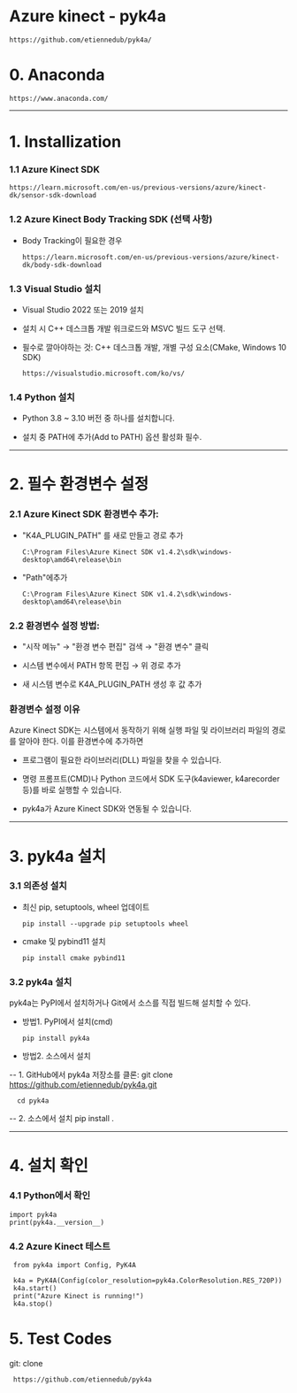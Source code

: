 # Azure kinect - pyk4a

    https://github.com/etiennedub/pyk4a/

# 0. Anaconda
 
    https://www.anaconda.com/
    
--------------------

# 1. Installization

### 1.1 Azure Kinect SDK
       
    https://learn.microsoft.com/en-us/previous-versions/azure/kinect-dk/sensor-sdk-download


### 1.2 Azure Kinect Body Tracking SDK (선택 사항)
   
- Body Tracking이 필요한 경우

      https://learn.microsoft.com/en-us/previous-versions/azure/kinect-dk/body-sdk-download


### 1.3 Visual Studio 설치
   
- Visual Studio 2022 또는 2019 설치

- 설치 시 C++ 데스크톱 개발 워크로드와 MSVC 빌드 도구 선택.

- 필수로 깔아야하는 것: C++ 데스크톱 개발, 개별 구성 요소(CMake, Windows 10 SDK)

      https://visualstudio.microsoft.com/ko/vs/


### 1.4 Python 설치
   
- Python 3.8 ~ 3.10 버전 중 하나를 설치합니다.

- 설치 중 PATH에 추가(Add to PATH) 옵션 활성화 필수.


-------------

# 2. 필수 환경변수 설정
### 2.1 Azure Kinect SDK 환경변수 추가:
  
- "K4A_PLUGIN_PATH" 를 새로 만들고 경로 추가
 
      C:\Program Files\Azure Kinect SDK v1.4.2\sdk\windows-desktop\amd64\release\bin
  
- "Path"에추가
  
      C:\Program Files\Azure Kinect SDK v1.4.2\sdk\windows-desktop\amd64\release\bin

### 2.2 환경변수 설정 방법:

- "시작 메뉴" → "환경 변수 편집" 검색 → "환경 변수" 클릭

- 시스템 변수에서 PATH 항목 편집 → 위 경로 추가

- 새 시스템 변수로 K4A_PLUGIN_PATH 생성 후 값 추가

### 환경변수 설정 이유
Azure Kinect SDK는 시스템에서 동작하기 위해 실행 파일 및 라이브러리 파일의 경로를 알아야 한다. 이를 환경변수에 추가하면

- 프로그램이 필요한 라이브러리(DLL) 파일을 찾을 수 있습니다.

- 명령 프롬프트(CMD)나 Python 코드에서 SDK 도구(k4aviewer, k4arecorder 등)를 바로 실행할 수 있습니다.

- pyk4a가 Azure Kinect SDK와 연동될 수 있습니다.

-------------
# 3. pyk4a 설치
### 3.1 의존성 설치

- 최신 pip, setuptools, wheel 업데이트
 
      pip install --upgrade pip setuptools wheel
  
- cmake 및 pybind11 설치

      pip install cmake pybind11

### 3.2 pyk4a 설치

pyk4a는 PyPI에서 설치하거나 Git에서 소스를 직접 빌드해 설치할 수 있다.

- 방법1. PyPI에서 설치(cmd)

      pip install pyk4a

- 방법2. 소스에서 설치
 
-- 1. GitHub에서 pyk4a 저장소를 클론:
      git clone https://github.com/etiennedub/pyk4a.git

      cd pyk4a

-- 2. 소스에서 설치
    pip install .

------------------------


# 4. 설치 확인

### 4.1 Python에서 확인
       
    import pyk4a
    print(pyk4a.__version__)



### 4.2 Azure Kinect 테스트

     from pyk4a import Config, PyK4A

     k4a = PyK4A(Config(color_resolution=pyk4a.ColorResolution.RES_720P))
     k4a.start()
     print("Azure Kinect is running!")
     k4a.stop()



# 5. Test Codes

git: clone

     https://github.com/etiennedub/pyk4a




